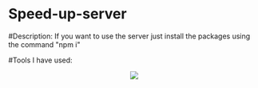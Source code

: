 # Speed-up-server

#Description:
If you want to use the server just install the packages using the command "npm i"

#Tools I have used:
<p align="center">
  <a href="https://skillicons.dev">
    <img src="https://skillicons.dev/icons?i=js,mongodb,nodejs,express,vercel" />
  </a>
</p>
